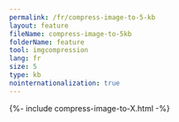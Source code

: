 ```yaml
---
permalink: /fr/compress-image-to-5-kb
layout: feature
fileName: compress-image-to-5kb
folderName: feature
tool: imgcompression
lang: fr
size: 5
type: kb
nointernationalization: true
---
```

{%- include compress-image-to-X.html -%}       
